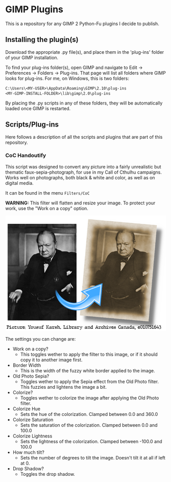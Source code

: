 # GIMP Plugins

This is a repository for any GIMP 2 Python-Fu plugins I decide to publish.

## Installing the plugin(s)
Download the appropriate .py file(s), and place them in the 'plug-ins' folder of your GIMP installation.

To find your plug-ins folder(s), open GIMP and navigate to Edit -> Preferences -> Folders -> Plug-ins. That page will list all folders where GIMP looks for plug-ins.
For me, on Windows, this is two folders:
```
C:\Users\<MY-USER>\AppData\Roaming\GIMP\2.10\plug-ins
<MY-GIMP-INSTALL-FOLDER>\lib\gimp\2.0\plug-ins
```
By placing the .py scripts in any of these folders, they will be automatically loaded once GIMP is restarted.

## Scripts/Plug-ins
Here follows a description of all the scripts and plugins that are part of this repository.

### CoC Handoutify
This script was designed to convert any picture into a fairly unrealistic but thematic faux-sepia-photograph, for use in my Call of Cthulhu campaigns.
Works well on photographs, both black & white and color, as well as on digital media. 

It can be found in the menu `Filters/CoC`

**WARNING:** This filter will flatten and resize your image. To protect your work, use the "Work on a copy" option.

![Handoutified picture of Winston Churchill](https://github.com/GeneralDisorder/gimp-plugins/blob/main/Churchill.png)

The settings you can change are:
* Work on a copy?
  * This toggles wether to apply the filter to this image, or if it should copy it to another image first.
* Border Width
  * This is the width of the fuzzy white border applied to the image.
* Old Photo Sepia?
  * Toggles wether to apply the Sepia effect from the Old Photo filter. This fuzzies and lightens the image a bit.
* Colorize?
  * Toggles wether to colorize the image after applying the Old Photo filter.
* Colorize Hue
  * Sets the hue of the colorization. Clamped between 0.0 and 360.0
* Colorize Saturation
  * Sets the saturation of the colorization. Clamped between 0.0 and 100.0
* Colorize Lightness
  * Sets the lightness of the colorization. Clamped between -100.0 and 100.0
* How much tilt?
  * Sets the number of degrees to tilt the image. Doesn't tilt it at all if left at 0.
* Drop Shadow?
  * Toggles the drop shadow.
